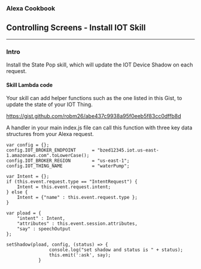 ### Alexa Cookbook
## Controlling Screens - Install IOT Skill <a id="title"></a>
<hr />

### Intro
Install the State Pop skill, which will update the IOT Device Shadow on each request.


#### Skill Lambda code

Your skill can add helper functions such as the one listed in this Gist, to update the state of your IOT Thing.

https://gist.github.com/robm26/abe437c9938a95f0eeb5f83cc0dffb8d

A handler in your main index.js file can call this function with three key data structures from your Alexa request.

```
var config = {};
config.IOT_BROKER_ENDPOINT      = "bzed12345.iot.us-east-1.amazonaws.com".toLowerCase();
config.IOT_BROKER_REGION        = "us-east-1";
config.IOT_THING_NAME           = "waterPump";

var Intent = {};
if (this.event.request.type == "IntentRequest") {
    Intent = this.event.request.intent;
} else {
    Intent = {"name" : this.event.request.type };
}

var pload = {
    "intent" : Intent,
    "attributes" : this.event.session.attributes,
    "say" : speechOutput
};

setShadow(pload, config, (status) => {
                console.log("set shadow and status is " + status);
                this.emit(':ask', say);
            }


```
